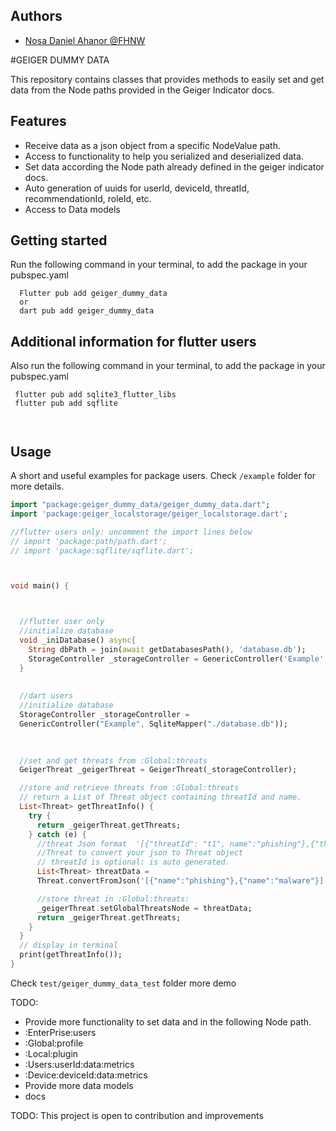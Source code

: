
## Authors
- [Nosa Daniel Ahanor @FHNW](https://github.com/nosadaniel)

#GEIGER DUMMY DATA

This repository contains classes that provides methods to easily set and get data from the Node paths provided in the Geiger Indicator docs.

## Features
 - Receive data as a json object from a specific NodeValue path.
 - Access to functionality to help you serialized and deserialized data.
 - Set data according the Node path already defined in the geiger indicator docs.
 - Auto generation of uuids for userId, deviceId, threatId, recommendationId, roleId, etc.
 - Access to Data models
## Getting started
Run the following command in your terminal, to add the package in your pubspec.yaml 
```
  Flutter pub add geiger_dummy_data
  or
  dart pub add geiger_dummy_data
```

## Additional information for flutter users
Also run the following command in your terminal, to add the package in your pubspec.yaml
```
 flutter pub add sqlite3_flutter_libs
 flutter pub add sqflite 
 
 
```
## Usage

A short and useful examples for package users. Check `/example` folder for more details. 

```dart
import "package:geiger_dummy_data/geiger_dummy_data.dart";
import 'package:geiger_localstorage/geiger_localstorage.dart';

//flutter users only: uncomment the import lines below
// import 'package:path/path.dart';
// import 'package:sqflite/sqflite.dart';



void main() {



  //flutter user only
  //initialize database
  void _iniDatabase() async{
    String dbPath = join(await getDatabasesPath(), 'database.db');
    StorageController _storageController = GenericController('Example', SqliteMapper(dbPath));
  }
  
  
  //dart users
  //initialize database
  StorageController _storageController =
  GenericController("Example", SqliteMapper("./database.db"));
  
  

  //set and get threats from :Global:threats
  GeigerThreat _geigerThreat = GeigerThreat(_storageController);

  //store and retrieve threats from :Global:threats
  // return a List of Threat object containing threatId and name.
  List<Threat> getThreatInfo() {
    try {
      return _geigerThreat.getThreats;
    } catch (e) {
      //threat Json format  '[{"threatId": "t1", name":"phishing"},{"threatId":"t2","name":"malware"}]'
      //Threat to convert your json to Threat object
      // threatId is optional: is auto generated.
      List<Threat> threatData =
      Threat.convertFromJson('[{"name":"phishing"},{"name":"malware"}]');

      //store threat in :Global:threats:
      _geigerThreat.setGlobalThreatsNode = threatData;
      return _geigerThreat.getThreats;
    }
  }
  // display in terminal
  print(getThreatInfo());
}


```
Check `test/geiger_dummy_data_test` folder more demo

TODO:
 - Provide more functionality to set data and in the following Node path.
 - :EnterPrise:users
 - :Global:profile
 - :Local:plugin
 - :Users:userId:data:metrics
 - :Device:deviceId:data:metrics
 - Provide more data models
 - docs



TODO: This project is open to contribution and improvements

